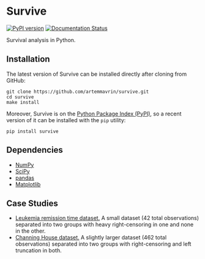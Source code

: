# Survive

[![PyPI version](https://badge.fury.io/py/survive.svg)](https://badge.fury.io/py/survive)
[![Documentation Status](https://readthedocs.org/projects/survive-python/badge/?version=latest)](https://survive-python.readthedocs.io/?badge=latest)

Survival analysis in Python.

## Installation

The latest version of Survive can be installed directly after cloning from GitHub:

    git clone https://github.com/artemmavrin/survive.git
    cd survive
    make install

Moreover, Survive is on the [Python Package Index (PyPI)](https://pypi.org/project/survive/), so a recent version of it can be installed with the `pip` utility:

    pip install survive

## Dependencies

* [NumPy](http://www.numpy.org)
* [SciPy](https://www.scipy.org)
* [pandas](https://pandas.pydata.org)
* [Matplotlib](https://matplotlib.org)

## Case Studies

* [Leukemia remission time dataset.](https://survive-python.readthedocs.io/examples/Leukemia_Remission_Time_Dataset.html)
  A small dataset (42 total observations) separated into two groups with heavy right-censoring in one and none in the other.
* [Channing House dataset.](https://survive-python.readthedocs.io/examples/Channing_House_Dataset.html)
  A slightly larger dataset (462 total observations) separated into two groups with right-censoring and left truncation in both.
